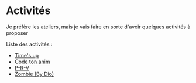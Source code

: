 # Activités

Je préfère les ateliers, mais je vais faire en sorte d'avoir quelques activités à proposer

Liste des activités :
+ [Time's up](timesup.md)
+ [Code ton anim](code_ton_anim.md)
+ [P-R-V](PRV.md)
+ [Zombie (By Dio)](zombie.md)
